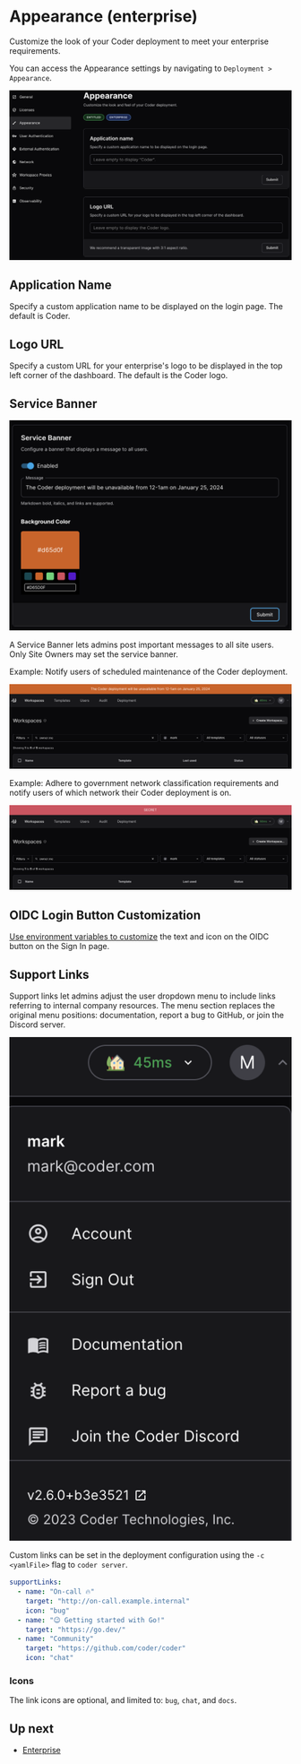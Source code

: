 # Appearance (enterprise)

Customize the look of your Coder deployment to meet your enterprise
requirements.

You can access the Appearance settings by navigating to
`Deployment > Appearance`.

![application name and logo url](../images/admin/application-name-logo-url.png)

## Application Name

Specify a custom application name to be displayed on the login page. The default
is Coder.

## Logo URL

Specify a custom URL for your enterprise's logo to be displayed in the top left
corner of the dashboard. The default is the Coder logo.

## Service Banner

![service banner](../images/admin/service-banner-config.png)

A Service Banner lets admins post important messages to all site users. Only
Site Owners may set the service banner.

Example: Notify users of scheduled maintenance of the Coder deployment.

![service banner maintenance](../images/admin/service-banner-maintenance.png)

Example: Adhere to government network classification requirements and notify
users of which network their Coder deployment is on.

![service banner secret](../images/admin/service-banner-secret.png)

## OIDC Login Button Customization

[Use environment variables to customize](../auth#oidc-login-customization) the
text and icon on the OIDC button on the Sign In page.

## Support Links

Support links let admins adjust the user dropdown menu to include links
referring to internal company resources. The menu section replaces the original
menu positions: documentation, report a bug to GitHub, or join the Discord
server.

![support links](../images/admin/support-links.png)

Custom links can be set in the deployment configuration using the
`-c <yamlFile>` flag to `coder server`.

```yaml
supportLinks:
  - name: "On-call 🔥"
    target: "http://on-call.example.internal"
    icon: "bug"
  - name: "😉 Getting started with Go!"
    target: "https://go.dev/"
  - name: "Community"
    target: "https://github.com/coder/coder"
    icon: "chat"
```

### Icons

The link icons are optional, and limited to: `bug`, `chat`, and `docs`.

## Up next

- [Enterprise](../enterprise.md)
